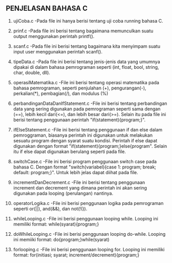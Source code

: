 ## PENJELASAN BAHASA C ##

1. ujiCoba.c
-Pada file ini hanya berisi tentang uji coba running bahasa C.

2. prinf.c
-Pada file ini berisi tentang bagaimana memunculkan suatu output menggunakan perintah printf().

3. scanf.c
-Pada file ini berisi tentang bagaimana kita menyimpam suatu input user menggunakan perintah scanf().

4. tipeData.c
-Pada file ini berisi tentang jenis-jenis data yang umumnya dipakai di dalam bahasa pemrograman seperti (int, float, bool, string, char, double, dll).

5. operasiMatematika.c
-File ini berisi tentang operasi matematika pada bahasa pemrograman, seperti penjulahan (+), pengurangan(-), perkalian(*), pembagian(/), dan modulus (%)

6. perbandinganDataDanIfStatement.c
-File ini berisi tentang perbandingan data yang sering digunakan pada pemrograman seperti sama dengan (==), lebih kecil dari(<=), dan lebih besar dari(>=). Selain itu pada file ini berisi tentang penggunaan perintah "if(statement){program;}".

7. ifElseStatement.c
-File ini berisi tentang penggunaan if dan else dalam pemroggraman, biasanya perintah ini digunakan untuk melakukan sesuatu program dengan syarat suatu kondisi. Perintah if else dapat digunakan dengan format "if(statement){program;}else{program". Selain itu if else dapat digunakan berulang seperti pada file.

8. switchCase.c
-File ini berisi program penggunaan switch case pada bahasa C. Dengan format "switch(variabel){case 1: program; break; default: program;}". Untuk lebih jelas dapat diihat pada file.

9. incrementDanDecrement.c
-File ini berisi tentang penggunaan increment dan decrement yang dimana perintah ini akan sering digunakan pada looping (perulangan) nantinya.

10. operatorLogika.c
-File ini berisi penggunaan logika pada pemrograman seperti or(||), and(&&), dan not(!()).

11. whileLooping.c
-File ini berisi penggunaan looping while. Looping ini memiliki format: while(syarat){program;}

12. doWhileLooping.c
-File ini berisi penggunaan looping do-while. Looping ini memiiki format: do{program;}while(syarat)

13. forlooping.c
-File ini berisi penggunaan looping for. Looping ini memiliki format: for(initiasi; syarat; increment/decrement){program;}
